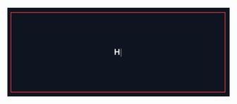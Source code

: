 <p align="center">
  <img src="https://github.com/thejasbabu/thejasbabu/raw/main/assets/github.gif" alt="Hi, I'm Thejas 👋  Welcome to my github profile 🚀">
</p>
